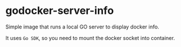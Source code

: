 godocker-server-info
====================

Simple image that runs a local GO server to display docker info.

It uses `Go SDK`, so you need to mount the docker socket into container.




